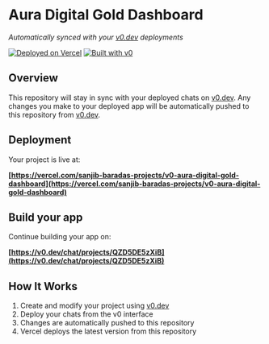 # Aura Digital Gold Dashboard

*Automatically synced with your [v0.dev](https://v0.dev) deployments*

[![Deployed on Vercel](https://img.shields.io/badge/Deployed%20on-Vercel-black?style=for-the-badge&logo=vercel)](https://vercel.com/sanjib-baradas-projects/v0-aura-digital-gold-dashboard)
[![Built with v0](https://img.shields.io/badge/Built%20with-v0.dev-black?style=for-the-badge)](https://v0.dev/chat/projects/QZD5DE5zXiB)

## Overview

This repository will stay in sync with your deployed chats on [v0.dev](https://v0.dev).
Any changes you make to your deployed app will be automatically pushed to this repository from [v0.dev](https://v0.dev).

## Deployment

Your project is live at:

**[https://vercel.com/sanjib-baradas-projects/v0-aura-digital-gold-dashboard](https://vercel.com/sanjib-baradas-projects/v0-aura-digital-gold-dashboard)**

## Build your app

Continue building your app on:

**[https://v0.dev/chat/projects/QZD5DE5zXiB](https://v0.dev/chat/projects/QZD5DE5zXiB)**

## How It Works

1. Create and modify your project using [v0.dev](https://v0.dev)
2. Deploy your chats from the v0 interface
3. Changes are automatically pushed to this repository
4. Vercel deploys the latest version from this repository